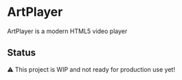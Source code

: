 # ArtPlayer
ArtPlayer is a modern HTML5 video player

## Status
⚠️ This project is WIP and not ready for production use yet!
